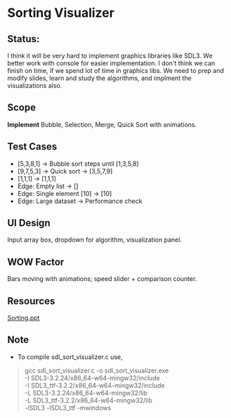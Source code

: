 # Sorting Visualizer

## Status: 
I think it will be very hard to implement graphics libraries like SDL3.
We better work with console for easier implementation. 
I don't think we can finish on time, if we spend lot of time in graphics libs.
We need to prep and modify slides, learn and study the algorithms, and implment the visualizations also.

## Scope

**Implement** Bubble, Selection, Merge, Quick Sort with animations.

## Test Cases

- [5,3,8,1] → Bubble sort steps until [1,3,5,8]
- [9,7,5,3] → Quick sort → [3,5,7,9]
- [1,1,1] → [1,1,1]
- Edge: Empty list → []
- Edge: Single element [10] → [10]
- Edge: Large dataset → Performance check

## UI Design

Input array box, dropdown for algorithm, visualization panel.

## WOW Factor

Bars moving with animations; speed slider + comparison counter.


## Resources
[Sorting.ppt](https://cse.iitkgp.ac.in/~pds/semester/2025a/slides/12-Sorting.pdf)

## Note

* To compile sdl_sort_visualizer.c use,
>gcc sdl_sort_visualizer.c -o sdl_sort_visualizer.exe \
  -I SDL3-3.2.24/x86_64-w64-mingw32/include \
  -I SDL3_ttf-3.2.2/x86_64-w64-mingw32/include \
  -L SDL3-3.2.24/x86_64-w64-mingw32/lib \
  -L SDL3_ttf-3.2.2/x86_64-w64-mingw32/lib \
  -lSDL3 -lSDL3_ttf -mwindows
